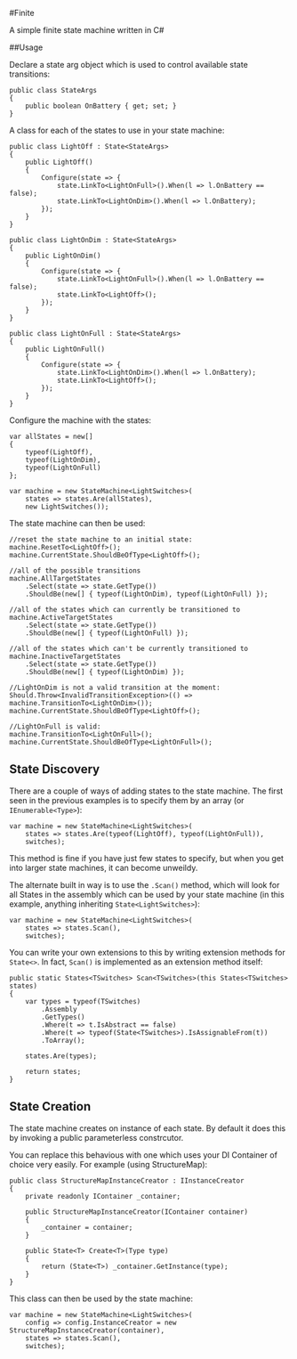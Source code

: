#Finite

A simple finite state machine written in C#

##Usage

Declare a state arg object which is used to control available state transitions:

	public class StateArgs
	{
		public boolean OnBattery { get; set; }
	}

A class for each of the states to use in your state machine:

	public class LightOff : State<StateArgs>
	{
		public LightOff()
		{
			Configure(state => {
				state.LinkTo<LightOnFull>().When(l => l.OnBattery == false);
				state.LinkTo<LightOnDim>().When(l => l.OnBattery);
			});
		}
	}

	public class LightOnDim : State<StateArgs>
	{
		public LightOnDim()
		{
			Configure(state => {
				state.LinkTo<LightOnFull>().When(l => l.OnBattery == false);
				state.LinkTo<LightOff>();
			});
		}
	}

	public class LightOnFull : State<StateArgs>
	{
		public LightOnFull()
		{
			Configure(state => {
				state.LinkTo<LightOnDim>().When(l => l.OnBattery);
				state.LinkTo<LightOff>();
			});
		}
	}

Configure the machine with the states:

	var allStates = new[]
	{
		typeof(LightOff),
		typeof(LightOnDim),
		typeof(LightOnFull)
	};

	var machine = new StateMachine<LightSwitches>(
		states => states.Are(allStates),
		new LightSwitches());

The state machine can then be used:

	//reset the state machine to an initial state:
	machine.ResetTo<LightOff>();
	machine.CurrentState.ShouldBeOfType<LightOff>();

	//all of the possible transitions
	machine.AllTargetStates
		.Select(state => state.GetType())
		.ShouldBe(new[] { typeof(LightOnDim), typeof(LightOnFull) });

	//all of the states which can currently be transitioned to
	machine.ActiveTargetStates
		.Select(state => state.GetType())
		.ShouldBe(new[] { typeof(LightOnFull) });

	//all of the states which can't be currently transitioned to
	machine.InactiveTargetStates
		.Select(state => state.GetType())
		.ShouldBe(new[] { typeof(LightOnDim) });

	//LightOnDim is not a valid transition at the moment:
	Should.Throw<InvalidTransitionException>(() => machine.TransitionTo<LightOnDim>());
	machine.CurrentState.ShouldBeOfType<LightOff>();

	//LightOnFull is valid:
	machine.TransitionTo<LightOnFull>();
	machine.CurrentState.ShouldBeOfType<LightOnFull>();

## State Discovery

There are a couple of ways of adding states to the state machine.  The first seen in the previous examples is to specify them by an array (or `IEnumerable<Type>`):

	var machine = new StateMachine<LightSwitches>(
		states => states.Are(typeof(LightOff), typeof(LightOnFull)),
		switches);

This method is fine if you have just few states to specify, but when you get into larger state machines, it can become unweildy.

The alternate built in way is to use the `.Scan()` method, which will look for all States in the assembly which can be used by your state machine (in this example, anything inheriting `State<LightSwitches>`):

	var machine = new StateMachine<LightSwitches>(
		states => states.Scan(),
		switches);

You can write your own extensions to this by writing extension methods for `State<>`.  In fact, `Scan()` is implemented as an extension method itself:

	public static States<TSwitches> Scan<TSwitches>(this States<TSwitches> states)
	{
		var types = typeof(TSwitches)
			.Assembly
			.GetTypes()
			.Where(t => t.IsAbstract == false)
			.Where(t => typeof(State<TSwitches>).IsAssignableFrom(t))
			.ToArray();

		states.Are(types);

		return states;
	}

## State Creation

The state machine creates on instance of each state.  By default it does this by invoking a public parameterless constrcutor.

You can replace this behavious with one which uses your DI Container of choice very easily.  For example (using StructureMap):

	public class StructureMapInstanceCreator : IInstanceCreator
	{
		private readonly IContainer _container;

		public StructureMapInstanceCreator(IContainer container)
		{
			_container = container;
		}

		public State<T> Create<T>(Type type)
		{
			return (State<T>) _container.GetInstance(type);
		}
	}

This class can then be used by the state machine:

	var machine = new StateMachine<LightSwitches>(
		config => config.InstanceCreator = new StructureMapInstanceCreator(container),
		states => states.Scan(),
		switches);

